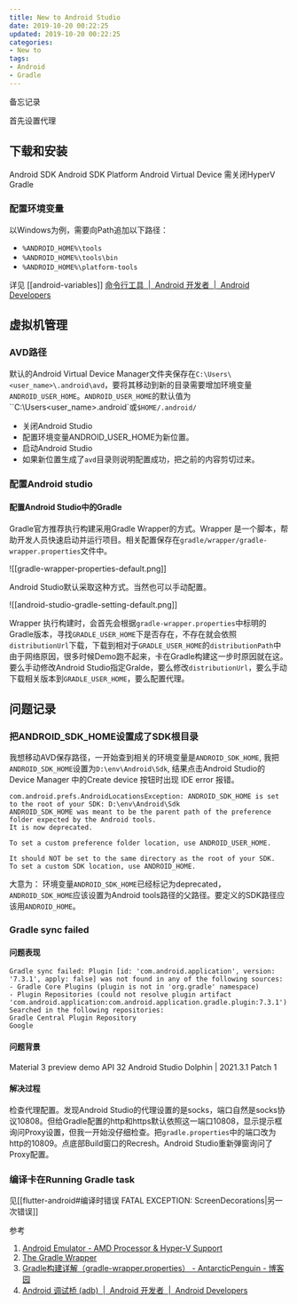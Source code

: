 ```yaml
---
title: New to Android Studio
date: 2019-10-20 00:22:25
updated: 2019-10-20 00:22:25
categories:
- New to
tags:
- Android
- Gradle
---
```


备忘记录

首先设置代理

## 下载和安装

Android SDK
Android SDK Platform
Android Virtual Device
需关闭HyperV 
Gradle

### 配置环境变量

以Windows为例，需要向Path追加以下路径：
- `%ANDROID_HOME%\tools`
- `%ANDROID_HOME%\tools\bin`
- `%ANDROID_HOME%\platform-tools`

详见
[[android-variables]]
[命令行工具  |  Android 开发者  |  Android Developers](https://developer.android.com/studio/command-line)


## 虚拟机管理

### AVD路径

默认的Android Virtual Device Manager文件夹保存在`C:\Users\<user_name>\.android\avd`，要将其移动到新的目录需要增加环境变量`ANDROID_USER_HOME`。`ANDROID_USER_HOME`的默认值为``C:\Users\<user_name>\.android\`或`$HOME/.android/`
- 关闭Android Studio
- 配置环境变量ANDROID_USER_HOME为新位置。
- 启动Android Studio
- 如果新位置生成了`avd`目录则说明配置成功，把之前的内容剪切过来。

### 配置Android studio

#### 配置Android Studio中的Gradle

Gradle官方推荐执行构建采用Gradle Wrapper的方式。Wrapper 是一个脚本，帮助开发人员快速启动并运行项目。相关配置保存在`gradle/wrapper/gradle-wrapper.properties`文件中。

![[gradle-wrapper-properties-default.png]]

Android Studio默认采取这种方式。当然也可以手动配置。

![[android-studio-gradle-setting-default.png]]

Wrapper 执行构建时，会首先会根据`gradle-wrapper.properties`中标明的Gradle版本，寻找`GRADLE_USER_HOME`下是否存在，不存在就会依照`distributionUrl`下载，下载到相对于`GRADLE_USER_HOME`的`distributionPath`中
由于网络原因，很多时候Demo跑不起来，卡在Gradle构建这一步时原因就在这。要么手动修改Android Studio指定Gralde，要么修改`distributionUrl`，要么手动下载相关版本到`GRADLE_USER_HOME`，要么配置代理。

## 问题记录

### 把ANDROID_SDK_HOME设置成了SDK根目录

我想移动AVD保存路径，一开始查到相关的环境变量是`ANDROID_SDK_HOME`, 我把`ANDROID_SDK_HOME`设置为`D:\env\Android\Sdk`, 结果点击Android Studio的 Device Manager 中的Create device 按钮时出现 IDE error 报错。

```log
com.android.prefs.AndroidLocationsException: ANDROID_SDK_HOME is set to the root of your SDK: D:\env\Android\Sdk
ANDROID_SDK_HOME was meant to be the parent path of the preference folder expected by the Android tools.
It is now deprecated.

To set a custom preference folder location, use ANDROID_USER_HOME.

It should NOT be set to the same directory as the root of your SDK.
To set a custom SDK location, use ANDROID_HOME.

```

大意为：
环境变量`ANDROID_SDK_HOME`已经标记为deprecated，
`ANDROID_SDK_HOME`应该设置为Android tools路径的父路径。要定义的SDK路径应该用`ANDROID_HOME`。

### Gradle sync failed

#### 问题表现

```
Gradle sync failed: Plugin [id: 'com.android.application', version: '7.3.1', apply: false] was not found in any of the following sources:
- Gradle Core Plugins (plugin is not in 'org.gradle' namespace)
- Plugin Repositories (could not resolve plugin artifact 'com.android.application:com.android.application.gradle.plugin:7.3.1')
Searched in the following repositories:
Gradle Central Plugin Repository
Google
```

#### 问题背景

Material 3 preview demo API 32
Android Studio Dolphin | 2021.3.1 Patch 1

#### 解决过程

检查代理配置。发现Android Studio的代理设置的是socks，端口自然是socks协议10808。但给Gradle配置的http和https默认依照这一端口10808，显示提示框询问Proxy设置，但我一开始没仔细检查。把`gradle.properties`中的端口改为http的10809。点底部Build窗口的Recresh。Android Studio重新弹窗询问了Proxy配置。



### 编译卡在Running Gradle task

见[[flutter-android#编译时错误 FATAL EXCEPTION: ScreenDecorations|另一次错误]]


参考
1. [Android Emulator - AMD Processor & Hyper-V Support](https://android-developers.googleblog.com/2018/07/android-emulator-amd-processor-hyper-v.html)
2. [The Gradle Wrapper](https://docs.gradle.org/current/userguide/gradle_wrapper.html)
3. [Gradle构建详解（gradle-wrapper.properties） - AntarcticPenguin - 博客园](https://www.cnblogs.com/jichui/p/7780614.html)
4. [Android 调试桥 (adb)  |  Android 开发者  |  Android Developers](https://developer.android.com/studio/command-line/adb)


